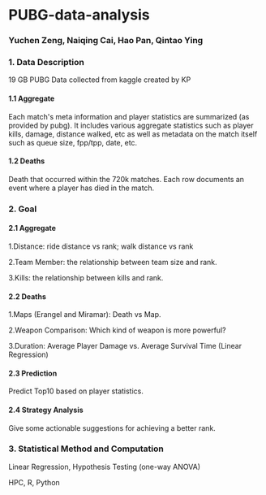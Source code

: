 # PUBG-data-analysis

### Yuchen Zeng, Naiqing Cai, Hao Pan, Qintao Ying

### 1. Data Description
19 GB PUBG Data collected from kaggle created by KP

#### 1.1 Aggregate
Each match's meta information and player statistics are summarized (as provided by pubg). It includes various aggregate statistics such as player kills, damage, distance walked, etc as well as metadata on the match itself such as queue size, fpp/tpp, date, etc.

#### 1.2 Deaths
Death that occurred within the 720k matches. Each row documents an event where a player has died in the match.

### 2. Goal
#### 2.1 Aggregate
1.Distance: ride distance vs rank; walk distance vs rank

2.Team Member: the relationship between team size and rank.

3.Kills: the relationship between kills and rank.

#### 2.2 Deaths
1.Maps (Erangel and Miramar): Death vs Map.

2.Weapon Comparison: Which kind of weapon is more powerful?

3.Duration: Average Player Damage vs. Average Survival Time (Linear Regression)
#### 2.3 Prediction
Predict Top10 based on player statistics.
#### 2.4 Strategy Analysis
Give some actionable suggestions for achieving a better rank.

### 3. Statistical Method and Computation
Linear Regression, Hypothesis Testing (one-way ANOVA)

HPC, R, Python
